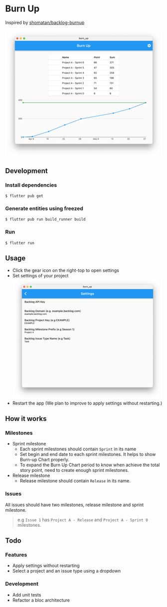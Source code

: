# Burn Up

Inspired by [shomatan/backlog-burnup](https://github.com/shomatan/backlog-burnup)

![](./docs/images/burn_up_chart.png)

## Development

### Install dependencies
```
$ flutter pub get
```

### Generate entities using freezed
```
$ flutter pub run build_runner build
```

### Run
```
$ flutter run
```

## Usage
- Click the gear icon on the right-top to open settings
- Set settings of your project
![](./docs/images/burn_up_settings.png)
- Restart the app (We plan to improve to apply settings without restarting.)

## How it works

### Milestones
- Sprint milestone
    - Each sprint milestones should contain `Sprint` in its name
    - Set begin and end date to each sprint milestones. It helps to show Burn-up Chart properly.
    - To expand the Burn Up Chart period to know when achieve the total story point, need to create enough sprint milestones.
- Release milestone
    - Release milestone should contain `Release` in its name.

### Issues
All issues should have two milestones, release milestone and sprint milestone.

> e.g `Issue 1` has `Project A - Release` and `Project A - Sprint 0` milestones.
> 

## Todo
### Features
- Apply settings without restarting
- Select a project and an issue type using a dropdown

### Development
- Add unit tests
- Refactor a bloc architecture

